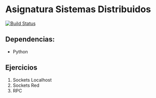# Asignatura Sistemas Distribuidos
[![Build Status](https://travis-ci.org/aerendon/Distribuidos.svg?branch=master)](https://travis-ci.org/aerendon/Distribuidos)

## Dependencias:
* Python

## Ejercicios
1. Sockets Localhost
2. Sockets Red
3. RPC
